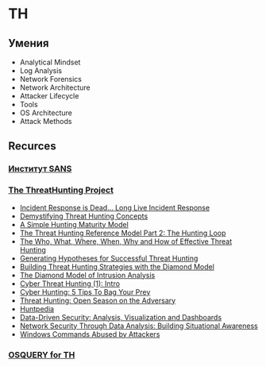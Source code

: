 # TH
## Умения
- Analytical Mindset
- Log Analysis
- Network Forensics
- Network Architecture
- Attacker Lifecycle
- Tools
- OS Architecture
- Attack Methods
## Recurces
### [Институт SANS](https://www.sans.org/reading-room/whitepapers/threathunting/)
### [The ThreatHunting Project](https://www.threathunting.net/reading-list)
- [Incident Response is Dead… Long Live Incident Response](https://sroberts.medium.com/incident-response-is-dead-long-live-incident-response-5ba1de664b95)
- [Demystifying Threat Hunting Concepts](https://medium.com/@jshlbrd/demystifying-threat-hunting-concepts-9de5bad2d818)
- [A Simple Hunting Maturity Model](https://detect-respond.blogspot.com/2015/10/a-simple-hunting-maturity-model.html)
- [The Threat Hunting Reference Model Part 2: The Hunting Loop](https://www.threathunting.net/files/The%20Threat%20Hunting%20Reference%20Model%20Part%202_%20The%20Hunting%20Loop%20_%20Sqrrl.pdf)
- [The Who, What, Where, When, Why and How of Effective Threat Hunting](https://www.sans.org/reading-room/whitepapers/analyst/paper/36785)
- [Generating Hypotheses for Successful Threat Hunting](https://www.sans.org/reading-room/whitepapers/threats/paper/37172)
- [Building Threat Hunting Strategies with the Diamond Model](http://www.activeresponse.org/building-threat-hunting-strategy-with-the-diamond-model/)
- [The Diamond Model of Intrusion Analysis](http://www.activeresponse.org/wp-content/uploads/2013/07/diamond.pdf)
- [Cyber Threat Hunting (1): Intro](https://cyber-ir.com/2016/01/21/cyber-threat-hunting-1-intro/)
- [Cyber Hunting: 5 Tips To Bag Your Prey](https://www.darkreading.com/risk/cyber-hunting-5-tips-to-bag-your-prey/a/d-id/1319634)
- [Threat Hunting: Open Season on the Adversary](https://www.sans.org/reading-room/whitepapers/analyst/paper/36882)
- [Huntpedia](https://www.threathunting.net/files/huntpedia.pdf)
- [Data-Driven Security: Analysis, Visualization and Dashboards](https://www.amazon.com/Data-Driven-Security-Analysis-Visualization-Dashboards/dp/1118793722)
- [Network Security Through Data Analysis: Building Situational Awareness](https://www.amazon.com/Network-Security-Through-Data-Analysis/dp/1449357903)
- [Windows Commands Abused by Attackers](https://blogs.jpcert.or.jp/en/2016/01/windows-commands-abused-by-attackers.html)
### [OSQUERY for TH](https://www.youtube.com/watch?v=UoTIbJd-uRw&utm_content=149593644&utm_medium=social&utm_source=twitter&hss_channel=tw-771758396810952704)
